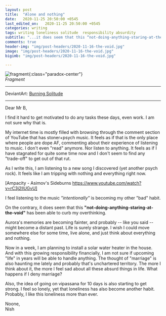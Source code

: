 ```yaml
---
layout: post
title:  "Alone and nothing"
date:   2020-11-25 20:50:00 +0545
last_edited_on:   2020-11-25 20:50:00 +0545
categories: writing
tags: writing loneliness solitude  responsibility absurdity
subtitle: "...it does seem that this “not-doing-anything-staring-at-the-void” has been able to curb my overthinking."
comments: true
header-img: "img/post-headers/2020-11-16-the-void.jpg"
image: "img/post-headers/2020-11-16-the-void.jpg"
bigimb: "img/post-headers/2020-11-16-the-void.jpg"

---
```


![fragment]({{site.baseurl}}/img/post-headers/2020-11-16-the-void.jpg){:class="paradox-center"}  
*Fragment*

<hr/>

DeviantArt: [Burning Solitude](https://www.deviantart.com/nishparadox/art/Burning-Solitude-861258724)

---


Dear Mr B,  

I find it hard to get motivated to do any tasks these days, even work. I am not sure why that is.  

My internet time is mostly filled with browsing through the comment section of YouTube that has stoner+psych music. It feels as if that is the only place where people are dope AF, commenting about their experience of listening to music.
I don't even "read" anymore. Nor listen to anything. It feels as if I have stagnated for quite some time now and I don't seem to find any "trade-off" to get out of that rut.


As I write this, I am listening to a new song I discovered (yet another psych rock). It feels like I am tripping with nothing and everything right now.

[Ampacity - Asimov's Sideburns https://www.youtube.com/watch?v=rC3j2llUGvU]  


I feel listening to the music *"intentionally"* is becoming my other "bad" habit.

On the contrary, it does seem that this **"not-doing-anything-staring-at-the-void"** has been able to curb my overthinking.  

Aurora's memories are becoming fainter, and probably -- like you said -- might become a distant past. Life is surely strange. I wish I could move somewhere else for some time, live alone, and just think about everything and nothing.

Now in a week, I am planning to install a solar water heater in the house. And with this growing responsibility financially, I am not sure if upcoming "life" in years will be able to handle anything. The thought of "marriage" is also haunting me lately and probably that's unchartered territory. The more I think about it, the more I feel sad about all these absurd things in life. What happens if I deny marriage?

Also, the idea of going on vipassana for 10 days is also starting to get strong. I feel so lonely, yet that loneliness has also become another habit. Probably, I like this loneliness more than ever.

Noone,  
Nish

